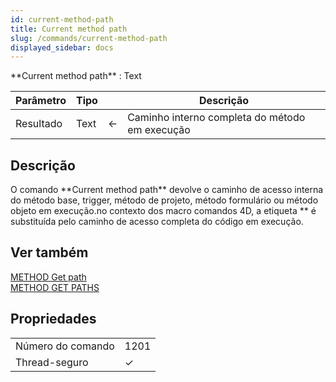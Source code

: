 ```yaml
---
id: current-method-path
title: Current method path
slug: /commands/current-method-path
displayed_sidebar: docs
---
```


<!--REF #_command_.Current method path.Syntax-->**Current method path**  : Text<!-- END REF-->
<!--REF #_command_.Current method path.Params-->
| Parâmetro | Tipo |  | Descrição |
| --- | --- | --- | --- |
| Resultado | Text | &#8592; | Caminho interno completa do método em execução |

<!-- END REF-->

## Descrição 

<!--REF #_command_.Current method path.Summary-->O comando **Current method path** devolve o caminho de acesso interna do método base, trigger, método de projeto, método formulário ou método objeto em execução.<!-- END REF-->no contexto dos macro comandos 4D, a etiqueta *<method\_path>* é substituída pelo caminho de acesso completa do código em execução.

## Ver também 

[METHOD Get path](method-get-path.md)  
[METHOD GET PATHS](method-get-paths.md)  

## Propriedades

|  |  |
| --- | --- |
| Número do comando | 1201 |
| Thread-seguro | &check; |


